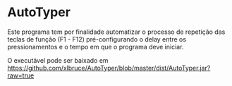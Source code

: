 # AutoTyper
Este programa tem por finalidade automatizar o processo de repetição das teclas de função (F1 - F12) pré-configurando o delay entre os pressionamentos e o tempo em que o programa deve iniciar.

O executável pode ser baixado em https://github.com/xlbruce/AutoTyper/blob/master/dist/AutoTyper.jar?raw=true

